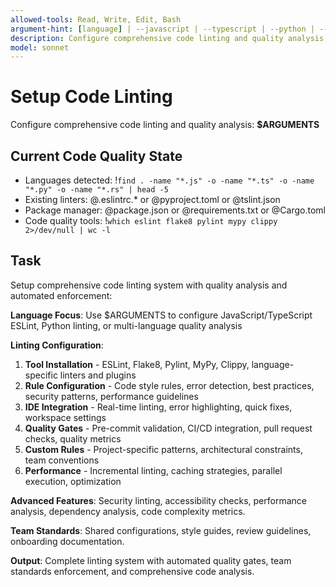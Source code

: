 ```yaml
---
allowed-tools: Read, Write, Edit, Bash
argument-hint: [language] | --javascript | --typescript | --python | --multi-language
description: Configure comprehensive code linting and quality analysis tools with automated enforcement
model: sonnet
---
```


# Setup Code Linting

Configure comprehensive code linting and quality analysis: **$ARGUMENTS**

## Current Code Quality State

- Languages detected: !`find . -name "*.js" -o -name "*.ts" -o -name "*.py" -o -name "*.rs" | head -5`
- Existing linters: @.eslintrc.* or @pyproject.toml or @tslint.json
- Package manager: @package.json or @requirements.txt or @Cargo.toml
- Code quality tools: !`which eslint flake8 pylint mypy clippy 2>/dev/null | wc -l`

## Task

Setup comprehensive code linting system with quality analysis and automated enforcement:

**Language Focus**: Use $ARGUMENTS to configure JavaScript/TypeScript ESLint, Python linting, or multi-language quality analysis

**Linting Configuration**:
1. **Tool Installation** - ESLint, Flake8, Pylint, MyPy, Clippy, language-specific linters and plugins
2. **Rule Configuration** - Code style rules, error detection, best practices, security patterns, performance guidelines
3. **IDE Integration** - Real-time linting, error highlighting, quick fixes, workspace settings
4. **Quality Gates** - Pre-commit validation, CI/CD integration, pull request checks, quality metrics
5. **Custom Rules** - Project-specific patterns, architectural constraints, team conventions
6. **Performance** - Incremental linting, caching strategies, parallel execution, optimization

**Advanced Features**: Security linting, accessibility checks, performance analysis, dependency analysis, code complexity metrics.

**Team Standards**: Shared configurations, style guides, review guidelines, onboarding documentation.

**Output**: Complete linting system with automated quality gates, team standards enforcement, and comprehensive code analysis.